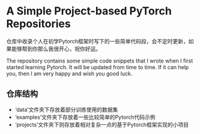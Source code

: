 # A Simple Project-based PyTorch Repositories

仓库中收录个人在初学Pytorch框架时写下的一些简单代码段，会不定时更新，如果能够帮到你那么我很开心，祝你好运。

The repository contains some simple code snippets that I wrote when I first started learning Pytorch. It will be updated from time to time. If it can help you, then I am very happy and wish you good luck.

## 仓库结构

- ‘data’文件夹下存放着部分训练使用的数据集
- ‘examples’文件夹下存放着一些比较简单的Pytorch代码示例
- ‘projects’文件夹下则存放着相对复杂一点的基于Pytorch框架实现的小项目
